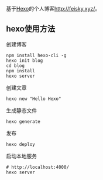 基于[Hexo](https://hexo.io/zh-cn/docs/)的个人博客<http://feisky.xyz/>。

## hexo使用方法

创建博客

```
npm install hexo-cli -g
hexo init blog
cd blog
npm install
hexo server
```

创建文章

```
hexo new "Hello Hexo"
```

生成静态文件

```
hexo generate
```

发布

```
hexo deploy
```

启动本地服务

```
# http://localhost:4000/
hexo server
```

